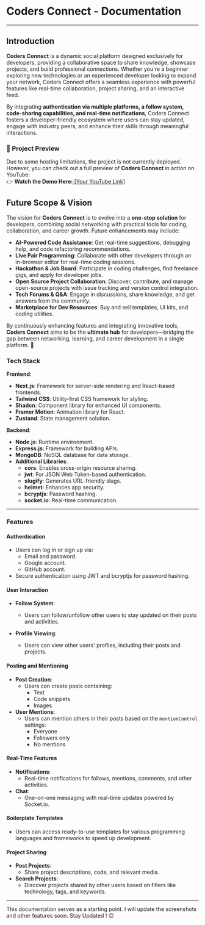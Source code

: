 
# **Coders Connect - Documentation**  

---

## **Introduction**  

**Coders Connect** is a dynamic social platform designed exclusively for developers, providing a collaborative space to share knowledge, showcase projects, and build professional connections. Whether you're a beginner exploring new technologies or an experienced developer looking to expand your network, Coders Connect offers a seamless experience with powerful features like real-time collaboration, project sharing, and an interactive feed.  

By integrating **authentication via multiple platforms, a follow system, code-sharing capabilities, and real-time notifications**, Coders Connect fosters a developer-friendly ecosystem where users can stay updated, engage with industry peers, and enhance their skills through meaningful interactions.  


### **🔗 Project Preview**  
Due to some hosting limitations, the project is not currently deployed. However, you can check out a full preview of **Coders Connect** in action on YouTube:  
👉 **Watch the Demo Here:**[ [Your YouTube Link]  ](https://youtu.be/-RBBliGHcEk?si=oKLgpJVPZc1pfj0u)


## **Future Scope & Vision**  

The vision for **Coders Connect** is to evolve into a **one-stop solution** for developers, combining social networking with practical tools for coding, collaboration, and career growth. Future enhancements may include:  

- **AI-Powered Code Assistance**: Get real-time suggestions, debugging help, and code refactoring recommendations.  
- **Live Pair Programming**: Collaborate with other developers through an in-browser editor for real-time coding sessions.  
- **Hackathon & Job Board**: Participate in coding challenges, find freelance gigs, and apply for developer jobs.  
- **Open Source Project Collaboration**: Discover, contribute, and manage open-source projects with issue tracking and version control integration.  
- **Tech Forums & Q&A**: Engage in discussions, share knowledge, and get answers from the community.  
- **Marketplace for Dev Resources**: Buy and sell templates, UI kits, and coding utilities.  

By continuously enhancing features and integrating innovative tools, **Coders Connect** aims to be the **ultimate hub** for developers—bridging the gap between networking, learning, and career development in a single platform. 🚀  

### **Tech Stack**  
**Frontend**:  
- **Next.js**: Framework for server-side rendering and React-based frontends.  
- **Tailwind CSS**: Utility-first CSS framework for styling.  
- **Shadcn**: Component library for enhanced UI components.  
- **Framer Motion**: Animation library for React.  
- **Zustand**: State management solution.  

**Backend**:  
- **Node.js**: Runtime environment.  
- **Express.js**: Framework for building APIs.  
- **MongoDB**: NoSQL database for data storage.  
- **Additional Libraries**:  
  - **cors**: Enables cross-origin resource sharing.  
  - **jwt**: For JSON Web Token-based authentication.  
  - **slugify**: Generates URL-friendly slugs.  
  - **helmet**: Enhances app security.  
  - **bcryptjs**: Password hashing.  
  - **socket.io**: Real-time communication.  

---

### **Features**  

#### **Authentication**  
- Users can log in or sign up via:  
  - Email and password.  
  - Google account.  
  - GitHub account.  
- Secure authentication using JWT and bcryptjs for password hashing.  

#### **User Interaction**  
- **Follow System**:  
  - Users can follow/unfollow other users to stay updated on their posts and activities.  

- **Profile Viewing**:  
  - Users can view other users' profiles, including their posts and projects.  

#### **Posting and Mentioning**  
- **Post Creation**:  
  - Users can create posts containing:  
    - Text  
    - Code snippets  
    - Images  
- **User Mentions**:  
  - Users can mention others in their posts based on the `mentionControl` settings:  
    - Everyone  
    - Followers only  
    - No mentions  

#### **Real-Time Features**  
- **Notifications**:  
  - Real-time notifications for follows, mentions, comments, and other activities.  
- **Chat**:  
  - One-on-one messaging with real-time updates powered by Socket.io.  

#### **Boilerplate Templates**  
- Users can access ready-to-use templates for various programming languages and frameworks to speed up development.  

#### **Project Sharing**  
- **Post Projects**:  
  - Share project descriptions, code, and relevant media.  
- **Search Projects**:  
  - Discover projects shared by other users based on filters like technology, tags, and keywords.  

---

This documentation serves as a starting point. I will update the screenshots and other features soon. Stay Updated ! 😊
